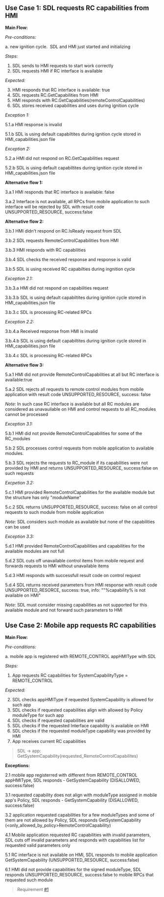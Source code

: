 ## Use Case 1: SDL requests RC capabilities from HMI

**Main Flow:**

_Pre-conditions:_

a. new ignition cycle.  SDL and HMI just started and initializing

_Steps:_

1. SDL sends to HMI requests to start work correctly
2. SDL requests HMI if RC interface is available

_Expected:_

3. HMI responds that RC interface is available: true
4. SDL requests RC.GetCapabilities from HMI
5. HMI responds with RC.GetCapabilities(remoteControlCapabilities)
6. SDL stores received capabilities and uses during ignition cycle

_Exception 1:_

5.1.a HMI response is invalid

5.1.b SDL is using default capabiltites during ignition cycle stored in HMI_capabilities.json file

_Exception 2:_

5.2.a HMI did not respond on RC.GetCapabilities request

5.2.b SDL is using default capabiltites during ignition cycle stored in HMI_capabilities.json file

**Alternative flow 1:**

3.a.1 HMI responds that RC interface is available: false

3.a.2 Interface is not available, all RPCs from mobile application to such interface will be rejected by SDL with result code UNSUPPORTED_RESOURCE, success:false 

**Alternative flow 2:**

3.b.1 HMI didn't respond on RC.IsReady request from SDL

3.b.2 SDL requests RemoteControlCapabilities from HMI

3.b.3 HMI responds with RC capabilities

3.b.4 SDL checks the received response and response is valid

3.b.5 SDL is using received RC capabilties during ingnition cycle

_Exception 2.1:_

3.b.3.a HMI did not respond on capabilities request

3.b.3.b SDL is using default capabiltites during ignition cycle stored in HMI_capabilities.json file

3.b.3.c SDL is processing RC-related RPCs

_Exception 2.2:_

3.b.4.a Received response from HMI is invalid

3.b.4.b SDL is using default capabiltites during ignition cycle stored in HMI_capabilities.json file

3.b.4.c SDL is processing RC-related RPCs

**Alternative flow 3:**

5.a.1 HMI did not provide RemoteControlCapabilities at all but RC interface is available:true

5.a.2 SDL rejects all requests to remote control modules from mobile application with result code UNSUPPORTED_RESOURCE, success: false 

_Note:_ In such case RC interface is available but all RC modules are considered as unavauilable on HMI and control requests to all RC_modules cannot be processed

_Exception 3.1:_

5.b.1 HMI did not provide RemoteControlCapabilities for some of the RC_modules

5.b.2 SDL processes control requests from mobile application to available modules.

5.b.3 SDL rejects the requests to RC_module if its capabilities were not provided by HMI and returns UNSUPPORTED_RESOURCE, success:false on such requests

_Excpetion 3.2:_

5.c.1 HMI provided RemoteControlCapabilities for the available module but the structure has only "moduleName"

5.c.2 SDL returns UNSUPPORTED_RESOURCE, success: false on all control requests to such module from mobile application

_Note:_ SDL considers such module as available but none of the capabilities can be used

_Exception 3.3:_

5.d.1 HMI provided RemoteControlCapabilities and capabilities for the available modules are not full

5.d.2 SDL cuts off unavailable control items from mobile request and forwards requests to HMI without unavailable items

5.d.3 HMI responds with successfull result code on control request

5.d.4 SDL returns received parameters from HMI response with result code UNSUPPORTED_RESORCE, success: true, info: ""%capability% is not available on HMI"

_Note:_ SDL must consider missing capabilities as not supported for this available module and not forward such parameters to HMI

## Use Case 2: Mobile app requests RC capabilities

**Main Flow:**

_Pre-conditions:_

a. mobile app is registered with REMOTE_CONTROL appHMIType with SDL 

_Steps:_

1. App requests RC capabilities for SystemCapabilityType = REMOTE_CONTROL

_Expected:_

2. SDL checks appHMIType if requested SystemCapability is allowed for such app
3. SDL checks if requested capabilities align with allowed by Policy moduleType for such app
4. SDL checks if requested capabilities are valid
5. SDL checks if the requested Interface capability is available on HMI
6. SDL checks if the requested moduleType capability was provided by HMI
7. App receives current RC capabilities 
>SDL -> app: GetSystemCapability(requested_RemoteControlCapabilites)

**Exceptions:**

2.1 mobile app registerred with different from REMOTE_CONTROL appHMIType, SDL responds - GetSystemCapability (DISALLOWED, success:false)

3.1 requested capability does not align with moduleType assigned in mobile app's Policy, SDL responds - GetSystemCapability (DISALLOWED, success:false)

3.2 application requested capabilities for a few moduleTypes and some of them are not allowed by Policy, SDL responds GetSystemCapability (<only_allowed_by_policy>RemoteControlCapability)

4.1 Mobile application requested RC capabilities with invalid parameters, SDL cuts off invalid parameters and responds with capabilities list for requested valid parameters only

5.1 RC interface is not available on HMI, SDL responds to mobile application GetSystemCapability (UNSUPPORTED_RESOURCE, success:false)

6.1 HMI did not provide capabilities for the signed moduleType, SDL responds UNSUPPORTED_RESOURCE, success:false to mobile RPCs that requested such module


> Requirement [#1](https://github.com/smartdevicelink/sdl_requirements/issues/1)
